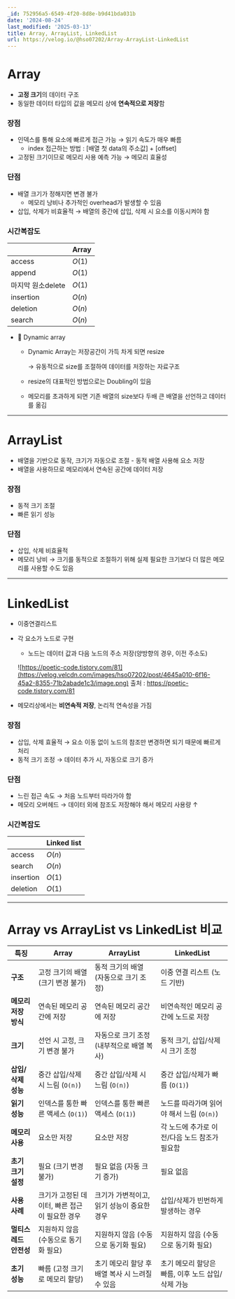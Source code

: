 ```yaml
---
_id: 752956a5-6549-4f20-8d8e-b9d41bda031b
date: '2024-08-24'
last_modified: '2025-03-13'
title: Array, ArrayList, LinkedList
url: https://velog.io/@hso07202/Array-ArrayList-LinkedList
---
```


# Array

- **고정 크기**의 데이터 구조
- 동일한 데이터 타입의 값을 메모리 상에 **연속적으로 저장**함

### 장점

- 인덱스를 통해 요소에 빠르게 접근 가능 → 읽기 속도가 매우 빠름
    - index 접근하는 방법 : [배열 첫 data의 주소값] + [offset]
- 고정된 크기이므로 메모리 사용 예측 가능 → 메모리 효율성

### 단점

- 배열 크기가 정해지면 변경 불가
    - 메모리 낭비나 추가적인 overhead가 발생할 수 있음
- 삽입, 삭제가 비효율적 → 배열의 중간에 삽입, 삭제 시 요소를 이동시켜야 함

### 시간복잡도

|  | Array |
| --- | --- |
| access | $O(1)$ |
| append | $O(1)$ |
| 마지막 원소delete | $O(1)$ |
| insertion | $O(n)$ |
| deletion | $O(n)$ |
| search | $O(n)$ |
- 📗 Dynamic array
    - Dynamic Array는 저장공간이 가득 차게 되면 resize
        
        → 유동적으로 size를 조절하여 데이터를 저장하는 자료구조
        
    - resize의 대표적인 방법으로는 Doubling이 있음
    - 메모리를 초과하게 되면 기존 배열의 size보다 두배 큰 배열을 선언하고 데이터를 옮김

---

# ArrayList

- 배열을 기반으로 동작, 크기가 자동으로 조절 - 동적 배열 사용해 요소 저장
- 배열을 사용하므로 메모리에서 연속된 공간에 데이터 저장

### 장점

- 동적 크기 조절
- 빠른 읽기 성능

### 단점

- 삽입, 삭제 비효율적
- 메모리 낭비 → 크기를 동적으로 조절하기 위해 실제 필요한 크기보다 더 많은 메모리를 사용할 수도 있음

---

# LinkedList

- 이중연결리스트
- 각 요소가 노드로 구현
    - 노드는 데이터 값과 다음 노드의 주소 저장(양방향의 경우, 이전 주소도)

  ![https://poetic-code.tistory.com/81](https://velog.velcdn.com/images/hso07202/post/4645a010-6f16-45a2-8355-71b2abade1c3/image.png)
     출처 : https://poetic-code.tistory.com/81
        
- 메모리상에서는 **비연속적 저장**, 논리적 연속성을 가짐

### 장점

- 삽입, 삭제 효율적 → 요소 이동 없이 노드의 참조만 변경하면 되기 때문에 빠르게 처리
- 동적 크기 조정 → 데이터 추가 시, 자동으로 크기 증가

### 단점

- 느린 접근 속도 → 처음  노드부터 따라가야 함
- 메모리 오버헤드 → 데이터 외에 참조도 저장해야 해서 메모리 사용량 ↑

### 시간복잡도

|  | Linked list |
| --- | --- |
| access | $O(n)$ |
| search | $O(n)$ |
| insertion | $O(1)$ |
| deletion | $O(1)$ |

----
# Array vs ArrayList vs LinkedList 비교

| **특징** | **Array** | **ArrayList** | **LinkedList** |
| --- | --- | --- | --- |
| **구조** | 고정 크기의 배열 (크기 변경 불가) | 동적 크기의 배열 (자동으로 크기 조정) | 이중 연결 리스트 (노드 기반) |
| **메모리 저장 방식** | 연속된 메모리 공간에 저장 | 연속된 메모리 공간에 저장 | 비연속적인 메모리 공간에 노드로 저장 |
| **크기** | 선언 시 고정, 크기 변경 불가 | 자동으로 크기 조정 (내부적으로 배열 복사) | 동적 크기, 삽입/삭제 시 크기 조정 |
| **삽입/삭제 성능** | 중간 삽입/삭제 시 느림 (`O(n)`) | 중간 삽입/삭제 시 느림 (`O(n)`) | 중간 삽입/삭제가 빠름 (`O(1)`) |
| **읽기 성능** | 인덱스를 통한 빠른 액세스 (`O(1)`) | 인덱스를 통한 빠른 액세스 (`O(1)`) | 노드를 따라가며 읽어야 해서 느림 (`O(n)`) |
| **메모리 사용** | 요소만 저장 | 요소만 저장 | 각 노드에 추가로 이전/다음 노드 참조가 필요함 |
| **초기 크기 설정** | 필요 (크기 변경 불가) | 필요 없음 (자동 크기 증가) | 필요 없음 |
| **사용 사례** | 크기가 고정된 데이터, 빠른 접근이 필요한 경우 | 크기가 가변적이고, 읽기 성능이 중요한 경우 | 삽입/삭제가 빈번하게 발생하는 경우 |
| **멀티스레드 안전성** | 지원하지 않음 (수동으로 동기화 필요) | 지원하지 않음 (수동으로 동기화 필요) | 지원하지 않음 (수동으로 동기화 필요) |
| **초기 성능** | 빠름 (고정 크기로 메모리 할당) | 초기 메모리 할당 후 배열 복사 시 느려질 수 있음 | 초기 메모리 할당은 빠름, 이후 노드 삽입/삭제 가능 |